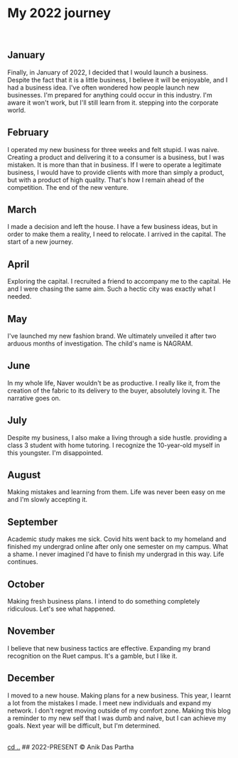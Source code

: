 # My 2022 journey

<br>
   <div class="container left">
    <div class="content">
      <h2>January</h2>
      <p>Finally, in January of 2022, I decided that I would launch a business. Despite the fact that it is a little business, I believe it will be enjoyable, and I had a business idea. I've often wondered how people launch new businesses. I'm prepared for anything could occur in this industry. I'm aware it won't work, but I'll still learn from it. stepping into the corporate world.</p>
    </div>
    </div>
  
  <div class="container right">
    <div class="content">
      <h2>February</h2>
      <p>I operated my new business for three weeks and felt stupid. I was naive. Creating a product and delivering it to a consumer is a business, but I was mistaken. It is more than that in business. If I were to operate a legitimate business, I would have to provide clients with more than simply a product, but with a product of high quality. That's how I remain ahead of the competition. The end of the new venture.</p>
    </div>
  </div>
   <div class="container left">
    <div class="content">
      <h2>March</h2>
      <p>I made a decision and left the house. I have a few business ideas, but in order to make them a reality, I need to relocate. I arrived in the capital. The start of a new journey.</p>
    </div>
    </div>
  
  <div class="container right">
    <div class="content">
      <h2>April</h2>
      <p>Exploring the capital. I recruited a friend to accompany me to the capital. He and I were chasing the same aim. Such a hectic city was exactly what I needed.</p>
    </div>
  </div>
   <div class="container left">
    <div class="content">
      <h2>May</h2>
      <p>I've launched my new fashion brand. We ultimately unveiled it after two arduous months of investigation. The child's name is NAGRAM.</p>
    </div>
    </div>
  
  <div class="container right">
    <div class="content">
      <h2>June</h2>
      <p>In my whole life, Naver wouldn't be as productive. I really like it, from the creation of the fabric to its delivery to the buyer, absolutely loving it. The narrative goes on.</p>
    </div>
  </div>
   <div class="container left">
    <div class="content">
      <h2>July</h2>
      <p>Despite my business, I also make a living through a side hustle. providing a class 3 student with home tutoring. I recognize the 10-year-old myself in this youngster. I'm disappointed.</p>
    </div>
    </div>
  
  <div class="container right">
    <div class="content">
      <h2>August</h2>
      <p>Making mistakes and learning from them. Life was never been easy on me and I'm slowly accepting it. </p>
    </div>
  </div>
   <div class="container left">
    <div class="content">
      <h2>September</h2>
      <p>Academic study makes me sick. Covid hits went back to my homeland and finished my undergrad online after only one semester on my campus. What a shame. I never imagined I'd have to finish my undergrad in this way. Life continues.</p>
    </div>
    </div>
  
  <div class="container right">
    <div class="content">
      <h2>October</h2>
      <p>Making fresh business plans. I intend to do something completely ridiculous. Let's see what happened.</p>
    </div>
  </div>
   <div class="container left">
    <div class="content">
      <h2>November</h2>
      <p>I believe that new business tactics are effective. Expanding my brand recognition on the Ruet campus. It's a gamble, but I like it.</p>
    </div>
    </div>
  
  <div class="container right">
    <div class="content">
      <h2>December</h2>
      <p>I moved to a new house. Making plans for a new business. This year, I learnt a lot from the mistakes I made. I meet new individuals and expand my network. I don't regret moving outside of my comfort zone. Making this blog a reminder to my new self that I was dumb and naive, but I can achieve my goals. Next year will be difficult, but I'm determined.</p>
    </div>
  </div>
<br>
<a href="./">cd ..</a>
## 2022-PRESENT © Anik Das Partha
